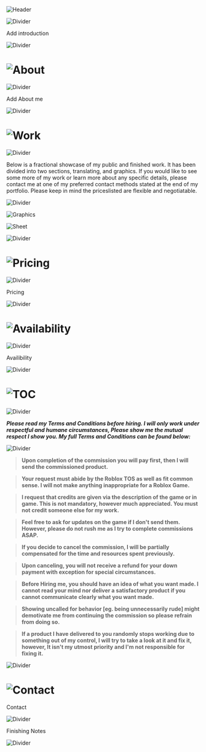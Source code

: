 



![Header](https://i.imgur.com/ZMsH8DR.png)

![Divider](https://i.imgur.com/Gma5DIa.png)

Add introduction

![Divider](https://i.imgur.com/Gma5DIa.png)

# ![About](https://i.imgur.com/tOvNnM4.png)

![Divider](https://i.imgur.com/Gma5DIa.png)

Add About me

![Divider](https://i.imgur.com/Gma5DIa.png)

# ![Work](https://i.imgur.com/URq9wdp.png)

![Divider](https://i.imgur.com/ZCVhd3S.png)

Below is a fractional showcase of my public and finished work. It has been divided into two sections, translating, and graphics. If you would like to see some more of my work or learn more about any specific details, please contact me at one of my preferred contact methods stated at the end of my portfolio. Please keep in mind the priceslisted are flexible and negotiatable.



![Divider](https://i.imgur.com/ZCVhd3S.png)

![Graphics]()

![Sheet](https://i.imgur.com/OzlbXEt.jpeg)



![Divider](https://i.imgur.com/ZCVhd3S.png)

# ![Pricing](https://i.imgur.com/fQXmWYD.png)

![Divider](https://i.imgur.com/ZCVhd3S.png)

Pricing

![Divider](https://i.imgur.com/ZCVhd3S.png)

# ![Availability](https://i.imgur.com/XZrzkvd.png)

![Divider](https://i.imgur.com/5U8ct4M.png)

Availibility



![Divider](https://i.imgur.com/5U8ct4M.png)


# ![TOC](https://i.imgur.com/2J4TFcI.png)


![Divider](https://i.imgur.com/5U8ct4M.png)

***Please read my Terms and Conditions before hiring. I will only work under respectful and humane circumstances, Please show me the mutual respect I show you. My full Terms and Conditions can be found below:***


![Divider](https://i.imgur.com/5U8ct4M.png)


> **Upon completion of the commission you will pay first, then I will send the commissioned product.**

> **Your request must abide by the Roblox TOS as well as fit common sense. I will not make anything inappropriate for a Roblox Game.**

> **I request that credits are given via the description of the game or in game. This is not mandatory, however much appreciated. You must not credit someone else for my work.**

> **Feel free to ask for updates on the game if I don't send them. However, please do not rush me as I try to complete commissions ASAP.**

> **If you decide to cancel the commission, I will be partially compensated for the time and resources spent previously.**

> **Upon canceling, you will not receive a refund for your down payment with exception for special circumstances.**

> **Before Hiring me, you should have an idea of what you want made. I cannot read your mind nor deliver a satisfactory product if you cannot communicate clearly what you want made.**

> **Showing uncalled for behavior [eg. being unnecessarily rude] might demotivate me from continuing the commission so please refrain from doing so.**

> **If a product I have delivered to you randomly stops working due to something out of my control, I will try to take a look at it and fix it, however, It isn't my utmost priority and I'm not responsible for fixing it.**


![Divider](https://i.imgur.com/Gma5DIa.png)

# ![Contact](https://i.imgur.com/oqEEEub.png)

Contact

![Divider](https://i.imgur.com/Gma5DIa.png)

Finishing Notes

![Divider](https://i.imgur.com/Gma5DIa.png)

